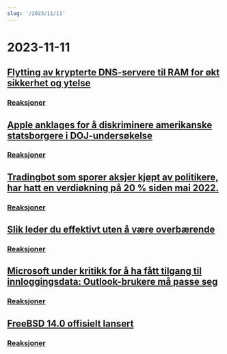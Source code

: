 ```yaml
---
slug: '/2023/11/11'
---
```


# 2023-11-11

## [Flytting av krypterte DNS-servere til RAM for økt sikkerhet og ytelse](https://mullvad.net/en/blog/moving-our-encrypted-dns-servers-to-run-in-ram)


### [Reaksjoner](https://news.ycombinator.com/item?id=38217355)


## [Apple anklages for å diskriminere amerikanske statsborgere i DOJ-undersøkelse](https://arstechnica.com/tech-policy/2023/11/apple-discriminated-against-us-citizens-in-hiring-doj-says/)


### [Reaksjoner](https://news.ycombinator.com/item?id=38224950)


## [Tradingbot som sporer aksjer kjøpt av politikere, har hatt en verdiøkning på 20 % siden mai 2022.](https://www.threads.net/@quiverquantitative/post/CzcB-Gsgqow)


### [Reaksjoner](https://news.ycombinator.com/item?id=38226404)


## [Slik leder du effektivt uten å være overbærende](https://www.jeffwofford.com/?p=2089)


### [Reaksjoner](https://news.ycombinator.com/item?id=38224245)


## [Microsoft under kritikk for å ha fått tilgang til innloggingsdata: Outlook-brukere må passe seg](https://www.heise.de/news/Microsoft-lays-hands-on-login-data-Beware-of-the-new-Outlook-9358925.html)


### [Reaksjoner](https://news.ycombinator.com/item?id=38219568)


## [FreeBSD 14.0 offisielt lansert](https://lists.freebsd.org/archives/dev-commits-src-all/2023-November/033349.html)


### [Reaksjoner](https://news.ycombinator.com/item?id=38219578)


<head>
  <meta property="og:title" content="Flytting av krypterte DNS-servere til RAM for økt sikkerhet og ytelse" />
  <meta property="og:type" content="website" />
  <meta property="og:image" content="https://og.cho.sh/api/og/?title=Flytting%20av%20krypterte%20DNS-servere%20til%20RAM%20for%20%C3%B8kt%20sikkerhet%20og%20ytelse&subheading=l%C3%B8rdag%2011.%20november%202023%3A%20Sammendrag%20av%20Hacker%20News" />
</head>
